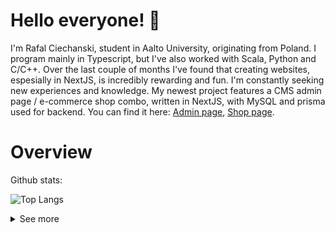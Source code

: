 # Hello everyone! :wave:

I'm Rafal Ciechanski, student in Aalto University, originating from Poland. I program mainly in Typescript, but I've also worked with Scala, Python and C/C++. Over the last couple of months I've found that creating websites, espesially in NextJS, is incredibly rewarding and fun. I'm constantly seeking new experiences and knowledge. My newest project features a CMS admin page / e-commerce shop combo, written in NextJS, with MySQL and prisma used for backend. You can find it here: [Admin page](https://github.com/Sdfeagt/E-commerce-admin-page), [Shop page](https://github.com/Sdfeagt/E-commerce-shop-page).

# Overview
Github stats:

![Top Langs](https://github-readme-stats.vercel.app/api/top-langs/?username=sdfeagt&hide_progress=true)

<details>

<summary>See more</summary>

## My skills :books:

### Web development

* Javascript/Typescript
* NextJS
* HTML, CSS
* TailwindCSS
* Eta
* Deno
* NodeJS
* MongoDB
* Prisma
* Firestore
* MySQL

### Programming

* Scala 3
* Python
* Jupyter Notebook
* C/C++



## Where to reach me :email:

You can alwaysn reach me at rafalciechanski15@gmail.com.


</details>



<!---
Sdfeagt/Sdfeagt is a ✨ special ✨ repository because its `README.md` (this file) appears on your GitHub profile.
You can click the Preview link to take a look at your changes.
--->


